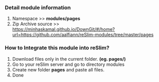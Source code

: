 ### Detail module information

1. Namespace >> **modules/pages**
2. Zip Archive source >> <br>https://minhaskamal.github.io/DownGit/#/home?url=https://github.com/aalfiann/reSlim-modules/tree/master/pages 

### How to Integrate this module into reSlim?

1. Download files only in the current folder. **(eg. pages/)**
2. Go to your reSlim server and go to directory modules
3. Create new folder **pages** and paste all files.
4. Done